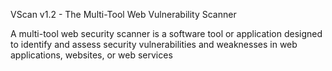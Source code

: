 VScan v1.2 - The Multi-Tool Web Vulnerability Scanner

A multi-tool web security scanner is a software tool or application designed to identify and assess security vulnerabilities and weaknesses in web applications, websites, or web services
